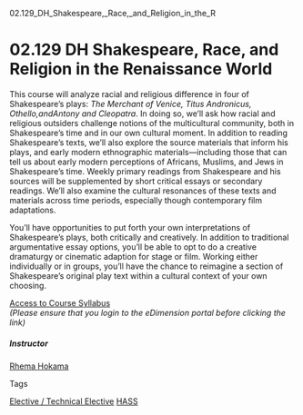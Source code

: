 02.129_DH_Shakespeare,_Race,_and_Religion_in_the_R



02.129 DH Shakespeare, Race, and Religion in the Renaissance World
==================================================================

This course will analyze racial and religious difference in four of Shakespeare’s plays: *The Merchant of Venice, Titus Andronicus, Othello,*and*Antony and Cleopatra*. In doing so, we’ll ask how racial and religious outsiders challenge notions of the multicultural community, both in Shakespeare’s time and in our own cultural moment. In addition to reading Shakespeare’s texts, we’ll also explore the source materials that inform his plays, and early modern ethnographic materials—including those that can tell us about early modern perceptions of Africans, Muslims, and Jews in Shakespeare’s time. Weekly primary readings from Shakespeare and his sources will be supplemented by short critical essays or secondary readings. We’ll also examine the cultural resonances of these texts and materials across time periods, especially though contemporary film adaptations.



You’ll have opportunities to put forth your own interpretations of Shakespeare’s plays, both critically and creatively. In addition to traditional argumentative essay options, you’ll be able to opt to do a creative dramaturgy or cinematic adaption for stage or film. Working either individually or in groups, you’ll have the chance to reimagine a section of Shakespeare’s original play text within a cultural context of your own choosing.



[Access to Course Syllabus](https://edimension.sutd.edu.sg/webapps/blackboard/execute/content/file?cmd=view&content_id=_135760_1&course_id=_941_1&launch_in_new=true)  
*(Please ensure that you login to the eDimension portal before clicking the link)*



##### **Instructor**



[Rhema Hokama](https://hass.sutd.edu.sg/faculty/rhema-hokama/)

Tags

[Elective / Technical Elective](/education/undergraduate/courses/?course-type=853)
[HASS](/education/undergraduate/courses/?pillar-cluster=56)

